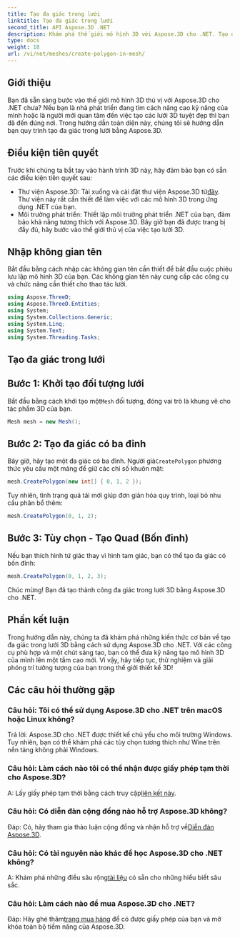 ```yaml
---
title: Tạo đa giác trong lưới
linktitle: Tạo đa giác trong lưới
second_title: API Aspose.3D .NET
description: Khám phá thế giới mô hình 3D với Aspose.3D cho .NET. Tạo đa giác tuyệt đẹp trong các mắt lưới một cách dễ dàng. Tải xuống ngay để có trải nghiệm phát triển tuyệt vời!
type: docs
weight: 18
url: /vi/net/meshes/create-polygon-in-mesh/
---
```

## Giới thiệu
Bạn đã sẵn sàng bước vào thế giới mô hình 3D thú vị với Aspose.3D cho .NET chưa? Nếu bạn là nhà phát triển đang tìm cách nâng cao kỹ năng của mình hoặc là người mới quan tâm đến việc tạo các lưới 3D tuyệt đẹp thì bạn đã đến đúng nơi. Trong hướng dẫn toàn diện này, chúng tôi sẽ hướng dẫn bạn quy trình tạo đa giác trong lưới bằng Aspose.3D.
## Điều kiện tiên quyết
Trước khi chúng ta bắt tay vào hành trình 3D này, hãy đảm bảo bạn có sẵn các điều kiện tiên quyết sau:
-  Thư viện Aspose.3D: Tải xuống và cài đặt thư viện Aspose.3D từ[đây](https://releases.aspose.com/3d/net/). Thư viện này rất cần thiết để làm việc với các mô hình 3D trong ứng dụng .NET của bạn.
- Môi trường phát triển: Thiết lập môi trường phát triển .NET của bạn, đảm bảo khả năng tương thích với Aspose.3D.
Bây giờ bạn đã được trang bị đầy đủ, hãy bước vào thế giới thú vị của việc tạo lưới 3D.
## Nhập không gian tên
Bắt đầu bằng cách nhập các không gian tên cần thiết để bắt đầu cuộc phiêu lưu lập mô hình 3D của bạn. Các không gian tên này cung cấp các công cụ và chức năng cần thiết cho thao tác lưới.
```csharp
using Aspose.ThreeD;
using Aspose.ThreeD.Entities;
using System;
using System.Collections.Generic;
using System.Linq;
using System.Text;
using System.Threading.Tasks;
```
## Tạo đa giác trong lưới
## Bước 1: Khởi tạo đối tượng lưới
 Bắt đầu bằng cách khởi tạo một`Mesh` đối tượng, đóng vai trò là khung vẽ cho tác phẩm 3D của bạn.
```csharp
Mesh mesh = new Mesh();
```
## Bước 2: Tạo đa giác có ba đỉnh
 Bây giờ, hãy tạo một đa giác có ba đỉnh. Người già`CreatePolygon` phương thức yêu cầu một mảng để giữ các chỉ số khuôn mặt:
```csharp
mesh.CreatePolygon(new int[] { 0, 1, 2 });
```
Tuy nhiên, tình trạng quá tải mới giúp đơn giản hóa quy trình, loại bỏ nhu cầu phân bổ thêm:
```csharp
mesh.CreatePolygon(0, 1, 2);
```
## Bước 3: Tùy chọn - Tạo Quad (Bốn đỉnh)
Nếu bạn thích hình tứ giác thay vì hình tam giác, bạn có thể tạo đa giác có bốn đỉnh:
```csharp
mesh.CreatePolygon(0, 1, 2, 3);
```
Chúc mừng! Bạn đã tạo thành công đa giác trong lưới 3D bằng Aspose.3D cho .NET.
## Phần kết luận
Trong hướng dẫn này, chúng ta đã khám phá những kiến thức cơ bản về tạo đa giác trong lưới 3D bằng cách sử dụng Aspose.3D cho .NET. Với các công cụ phù hợp và một chút sáng tạo, bạn có thể đưa kỹ năng tạo mô hình 3D của mình lên một tầm cao mới. Vì vậy, hãy tiếp tục, thử nghiệm và giải phóng trí tưởng tượng của bạn trong thế giới thiết kế 3D!
## Các câu hỏi thường gặp
### Câu hỏi: Tôi có thể sử dụng Aspose.3D cho .NET trên macOS hoặc Linux không?
Trả lời: Aspose.3D cho .NET được thiết kế chủ yếu cho môi trường Windows. Tuy nhiên, bạn có thể khám phá các tùy chọn tương thích như Wine trên nền tảng không phải Windows.
### Câu hỏi: Làm cách nào tôi có thể nhận được giấy phép tạm thời cho Aspose.3D?
 A: Lấy giấy phép tạm thời bằng cách truy cập[liên kết này](https://purchase.aspose.com/temporary-license/).
### Câu hỏi: Có diễn đàn cộng đồng nào hỗ trợ Aspose.3D không?
 Đáp: Có, hãy tham gia thảo luận cộng đồng và nhận hỗ trợ về[Diễn đàn Aspose.3D](https://forum.aspose.com/c/3d/18).
### Câu hỏi: Có tài nguyên nào khác để học Aspose.3D cho .NET không?
 A: Khám phá những điều sâu rộng[tài liệu](https://reference.aspose.com/3d/net/) có sẵn cho những hiểu biết sâu sắc.
### Câu hỏi: Làm cách nào để mua Aspose.3D cho .NET?
 Đáp: Hãy ghé thăm[trang mua hàng](https://purchase.aspose.com/buy) để có được giấy phép của bạn và mở khóa toàn bộ tiềm năng của Aspose.3D.